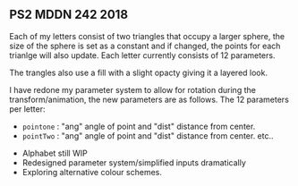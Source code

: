 ## PS2 MDDN 242 2018

Each of my letters consist of two triangles that occupy a larger sphere, the size of the sphere is set as a constant and if changed, the points for each trianlge will also update. Each letter currently consists of 12 parameters.

The trangles also use a fill with a slight opacty giving it a layered look.

I have redone my parameter system to allow for rotation during the transform/animation, the new parameters are as follows.
The 12 parameters per letter:
  * `pointone` : "ang" angle of point and "dist" distance from center.
  * `pointTwo` : "ang" angle of point and "dist" distance from center.
  etc..

 - Alphabet still WIP
 - Redesigned parameter system/simplified inputs dramatically
 - Exploring alternative colour schemes.